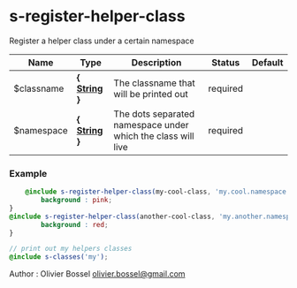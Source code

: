 # s-register-helper-class

Register a helper class under a certain namespace



Name  |  Type  |  Description  |  Status  |  Default
------------  |  ------------  |  ------------  |  ------------  |  ------------
$classname  |  **{ [String](http://www.sass-lang.com/documentation/file.SASS_REFERENCE.html#sass-script-strings) }**  |  The classname that will be printed out  |  required  |
$namespace  |  **{ [String](http://www.sass-lang.com/documentation/file.SASS_REFERENCE.html#sass-script-strings) }**  |  The dots separated namespace under which the class will live  |  required  |

### Example
```scss
	@include s-register-helper-class(my-cool-class, 'my.cool.namespace') {
		background : pink;
}
@include s-register-helper-class(another-cool-class, 'my.another.namespace') {
		background : red;
}

// print out my helpers classes
@include s-classes('my');
```
Author : Olivier Bossel <olivier.bossel@gmail.com>